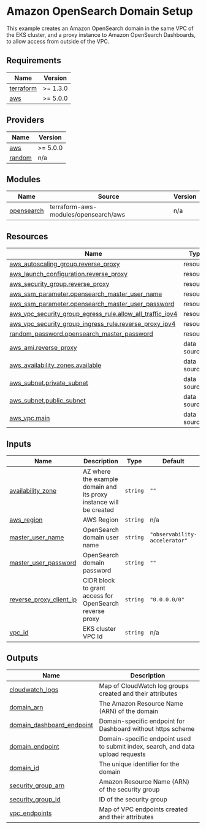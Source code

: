 # Amazon OpenSearch Domain Setup

This example creates an Amazon OpenSearch domain in the same VPC of the EKS cluster,
and a proxy instance to Amazon OpenSearch Dashboards, to allow access from outside of the VPC.

<!-- BEGINNING OF PRE-COMMIT-TERRAFORM DOCS HOOK -->
## Requirements

| Name | Version |
|------|---------|
| <a name="requirement_terraform"></a> [terraform](#requirement\_terraform) | >= 1.3.0 |
| <a name="requirement_aws"></a> [aws](#requirement\_aws) | >= 5.0.0 |

## Providers

| Name | Version |
|------|---------|
| <a name="provider_aws"></a> [aws](#provider\_aws) | >= 5.0.0 |
| <a name="provider_random"></a> [random](#provider\_random) | n/a |

## Modules

| Name | Source | Version |
|------|--------|---------|
| <a name="module_opensearch"></a> [opensearch](#module\_opensearch) | terraform-aws-modules/opensearch/aws | n/a |

## Resources

| Name | Type |
|------|------|
| [aws_autoscaling_group.reverse_proxy](https://registry.terraform.io/providers/hashicorp/aws/latest/docs/resources/autoscaling_group) | resource |
| [aws_launch_configuration.reverse_proxy](https://registry.terraform.io/providers/hashicorp/aws/latest/docs/resources/launch_configuration) | resource |
| [aws_security_group.reverse_proxy](https://registry.terraform.io/providers/hashicorp/aws/latest/docs/resources/security_group) | resource |
| [aws_ssm_parameter.opensearch_master_user_name](https://registry.terraform.io/providers/hashicorp/aws/latest/docs/resources/ssm_parameter) | resource |
| [aws_ssm_parameter.opensearch_master_user_password](https://registry.terraform.io/providers/hashicorp/aws/latest/docs/resources/ssm_parameter) | resource |
| [aws_vpc_security_group_egress_rule.allow_all_traffic_ipv4](https://registry.terraform.io/providers/hashicorp/aws/latest/docs/resources/vpc_security_group_egress_rule) | resource |
| [aws_vpc_security_group_ingress_rule.reverse_proxy_ipv4](https://registry.terraform.io/providers/hashicorp/aws/latest/docs/resources/vpc_security_group_ingress_rule) | resource |
| [random_password.opensearch_master_password](https://registry.terraform.io/providers/hashicorp/random/latest/docs/resources/password) | resource |
| [aws_ami.reverse_proxy](https://registry.terraform.io/providers/hashicorp/aws/latest/docs/data-sources/ami) | data source |
| [aws_availability_zones.available](https://registry.terraform.io/providers/hashicorp/aws/latest/docs/data-sources/availability_zones) | data source |
| [aws_subnet.private_subnet](https://registry.terraform.io/providers/hashicorp/aws/latest/docs/data-sources/subnet) | data source |
| [aws_subnet.public_subnet](https://registry.terraform.io/providers/hashicorp/aws/latest/docs/data-sources/subnet) | data source |
| [aws_vpc.main](https://registry.terraform.io/providers/hashicorp/aws/latest/docs/data-sources/vpc) | data source |

## Inputs

| Name | Description | Type | Default | Required |
|------|-------------|------|---------|:--------:|
| <a name="input_availability_zone"></a> [availability\_zone](#input\_availability\_zone) | AZ where the example domain and its proxy instance will be created | `string` | `""` | no |
| <a name="input_aws_region"></a> [aws\_region](#input\_aws\_region) | AWS Region | `string` | n/a | yes |
| <a name="input_master_user_name"></a> [master\_user\_name](#input\_master\_user\_name) | OpenSearch domain user name | `string` | `"observability-accelerator"` | no |
| <a name="input_master_user_password"></a> [master\_user\_password](#input\_master\_user\_password) | OpenSearch domain password | `string` | `""` | no |
| <a name="input_reverse_proxy_client_ip"></a> [reverse\_proxy\_client\_ip](#input\_reverse\_proxy\_client\_ip) | CIDR block to grant access for OpenSearch reverse proxy | `string` | `"0.0.0.0/0"` | no |
| <a name="input_vpc_id"></a> [vpc\_id](#input\_vpc\_id) | EKS cluster VPC Id | `string` | n/a | yes |

## Outputs

| Name | Description |
|------|-------------|
| <a name="output_cloudwatch_logs"></a> [cloudwatch\_logs](#output\_cloudwatch\_logs) | Map of CloudWatch log groups created and their attributes |
| <a name="output_domain_arn"></a> [domain\_arn](#output\_domain\_arn) | The Amazon Resource Name (ARN) of the domain |
| <a name="output_domain_dashboard_endpoint"></a> [domain\_dashboard\_endpoint](#output\_domain\_dashboard\_endpoint) | Domain-specific endpoint for Dashboard without https scheme |
| <a name="output_domain_endpoint"></a> [domain\_endpoint](#output\_domain\_endpoint) | Domain-specific endpoint used to submit index, search, and data upload requests |
| <a name="output_domain_id"></a> [domain\_id](#output\_domain\_id) | The unique identifier for the domain |
| <a name="output_security_group_arn"></a> [security\_group\_arn](#output\_security\_group\_arn) | Amazon Resource Name (ARN) of the security group |
| <a name="output_security_group_id"></a> [security\_group\_id](#output\_security\_group\_id) | ID of the security group |
| <a name="output_vpc_endpoints"></a> [vpc\_endpoints](#output\_vpc\_endpoints) | Map of VPC endpoints created and their attributes |
<!-- END OF PRE-COMMIT-TERRAFORM DOCS HOOK -->
